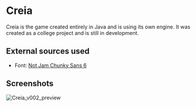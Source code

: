 # Creia
Creia is the game created entirely in Java and is using its own engine.
It was created as a college project and is still in development.
## External sources used
- Font: [Not Jam Chunky Sans 6](https://not-jam.itch.io/not-jam-chunky-sans-6)

## Screenshots
![Creia_v002_preview](https://github.com/user-attachments/assets/02f31d85-82f9-47cc-9005-4cdceebbc44a)
